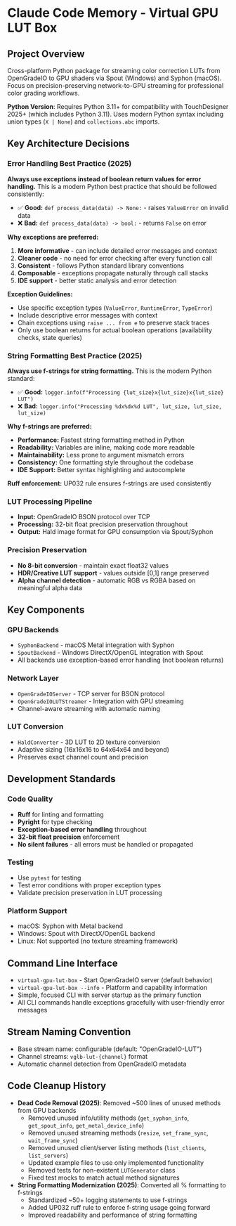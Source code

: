 # Claude Code Memory - Virtual GPU LUT Box

## Project Overview
Cross-platform Python package for streaming color correction LUTs from OpenGradeIO to GPU shaders via Spout (Windows) and Syphon (macOS). Focus on precision-preserving network-to-GPU streaming for professional color grading workflows.

**Python Version**: Requires Python 3.11+ for compatibility with TouchDesigner 2025+ (which includes Python 3.11). Uses modern Python syntax including union types (`X | None`) and `collections.abc` imports.

## Key Architecture Decisions

### Error Handling Best Practice (2025)
**Always use exceptions instead of boolean return values for error handling.** This is a modern Python best practice that should be followed consistently:

- ✅ **Good:** `def process_data(data) -> None:` - raises `ValueError` on invalid data
- ❌ **Bad:** `def process_data(data) -> bool:` - returns `False` on error

**Why exceptions are preferred:**
1. **More informative** - can include detailed error messages and context
2. **Cleaner code** - no need for error checking after every function call
3. **Consistent** - follows Python standard library conventions
4. **Composable** - exceptions propagate naturally through call stacks
5. **IDE support** - better static analysis and error detection

**Exception Guidelines:**
- Use specific exception types (`ValueError`, `RuntimeError`, `TypeError`)
- Include descriptive error messages with context
- Chain exceptions using `raise ... from e` to preserve stack traces
- Only use boolean returns for actual boolean operations (availability checks, state queries)

### String Formatting Best Practice (2025)
**Always use f-strings for string formatting.** This is the modern Python standard:

- ✅ **Good:** `logger.info(f"Processing {lut_size}x{lut_size}x{lut_size} LUT")`
- ❌ **Bad:** `logger.info("Processing %dx%dx%d LUT", lut_size, lut_size, lut_size)`

**Why f-strings are preferred:**
- **Performance:** Fastest string formatting method in Python
- **Readability:** Variables are inline, making code more readable
- **Maintainability:** Less prone to argument mismatch errors
- **Consistency:** One formatting style throughout the codebase
- **IDE Support:** Better syntax highlighting and autocomplete

**Ruff enforcement:** UP032 rule ensures f-strings are used consistently

### LUT Processing Pipeline
- **Input:** OpenGradeIO BSON protocol over TCP
- **Processing:** 32-bit float precision preservation throughout
- **Output:** Hald image format for GPU consumption via Spout/Syphon

### Precision Preservation
- **No 8-bit conversion** - maintain exact float32 values
- **HDR/Creative LUT support** - values outside [0,1] range preserved
- **Alpha channel detection** - automatic RGB vs RGBA based on meaningful alpha data

## Key Components

### GPU Backends
- `SyphonBackend` - macOS Metal integration with Syphon
- `SpoutBackend` - Windows DirectX/OpenGL integration with Spout
- All backends use exception-based error handling (not boolean returns)

### Network Layer
- `OpenGradeIOServer` - TCP server for BSON protocol
- `OpenGradeIOLUTStreamer` - Integration with GPU streaming
- Channel-aware streaming with automatic naming

### LUT Conversion
- `HaldConverter` - 3D LUT to 2D texture conversion
- Adaptive sizing (16x16x16 to 64x64x64 and beyond)
- Preserves exact channel count and precision

## Development Standards

### Code Quality
- **Ruff** for linting and formatting
- **Pyright** for type checking
- **Exception-based error handling** throughout
- **32-bit float precision** enforcement
- **No silent failures** - all errors must be handled or propagated

### Testing
- Use `pytest` for testing
- Test error conditions with proper exception types
- Validate precision preservation in LUT processing

### Platform Support
- macOS: Syphon with Metal backend
- Windows: Spout with DirectX/OpenGL backend
- Linux: Not supported (no texture streaming framework)

## Command Line Interface
- `virtual-gpu-lut-box` - Start OpenGradeIO server (default behavior)
- `virtual-gpu-lut-box --info` - Platform and capability information
- Simple, focused CLI with server startup as the primary function
- All CLI commands handle exceptions gracefully with user-friendly error messages

## Stream Naming Convention
- Base stream name: configurable (default: "OpenGradeIO-LUT")
- Channel streams: `vglb-lut-{channel}` format
- Automatic channel detection from OpenGradeIO metadata

## Code Cleanup History
- **Dead Code Removal (2025)**: Removed ~500 lines of unused methods from GPU backends
  - Removed unused info/utility methods (`get_syphon_info`, `get_spout_info`, `get_metal_device_info`)
  - Removed unused streaming methods (`resize`, `set_frame_sync`, `wait_frame_sync`)
  - Removed unused client/server listing methods (`list_clients`, `list_servers`)
  - Updated example files to use only implemented functionality
  - Removed tests for non-existent `LUTGenerator` class
  - Fixed test mocks to match actual method signatures
- **String Formatting Modernization (2025)**: Converted all % formatting to f-strings
  - Standardized ~50+ logging statements to use f-strings
  - Added UP032 ruff rule to enforce f-string usage going forward
  - Improved readability and performance of string formatting